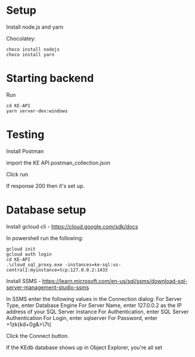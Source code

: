 # Setup

Install node.js and yarn

Chocolatey:
```
choco install nodejs
choco install yarn
```


# Starting backend

Run
```
cd KE-API
yarn server-dev:windows
```

# Testing

Install Postman

import the KE API.postman_collection.json

Click run

If response 200 then it's set up.

# Database setup

Install gcloud cli - https://cloud.google.com/sdk/docs

In powershell run the following:
```
gcloud init
gcloud auth login
cd KE-API
.\cloud_sql_proxy.exe -instances=ke-sql:us-central1:myinstance=tcp:127.0.0.2:1433
```

Install SSMS - https://learn.microsoft.com/en-us/sql/ssms/download-sql-server-management-studio-ssms

In SSMS enter the following values in the Connection dialog:
For Server Type, enter Database Engine
For Server Name, enter 127.0.0.2 as the IP address of your SQL Server instance
For Authentication, enter SQL Server Authentication
For Login, enter sqlserver
For Password, enter +1zk{kd+0g&>\7t{

Click the Connect button.

If the KEdb database shows up in Object Explorer, you're all set

